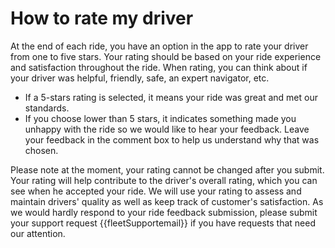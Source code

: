 <h1>How to rate my driver</h1>

At the end of each ride, you have an option in the app to rate your driver from one to five stars. Your rating should be based on your ride experience and satisfaction throughout the ride. When rating, you can think about if your driver was helpful, friendly, safe, an expert navigator, etc.
- If a 5-stars rating is selected, it means your ride was great and met our standards.
- If you choose lower than 5 stars, it indicates something made you unhappy with the ride so we would like to hear your feedback. Leave your feedback in the comment box to help us understand why that was chosen.

Please note at the moment, your rating cannot be changed after you submit.
<br>
Your rating will help contribute to the driver's overall rating, which you can see when he accepted your ride.
We will use your rating to assess and maintain drivers' quality as well as keep track of customer's satisfaction. As we would hardly respond to your ride feedback submission, please submit your support request {{fleetSupportemail}} if you have requests that need our attention.
